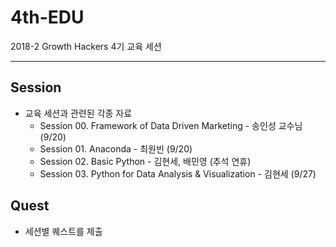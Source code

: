 # 4th-EDU

2018-2 Growth Hackers 4기 교육 세션

---

## Session

- 교육 세션과 관련된 각종 자료
    - Session 00. Framework of Data Driven Marketing - 송인성 교수님 (9/20)
    - Session 01. Anaconda - 최원빈 (9/20)
    - Session 02. Basic Python - 김현세, 배민영 (추석 연휴)
    - Session 03. Python for Data Analysis & Visualization - 김현세 (9/27)

## Quest

- 세션별 퀘스트를 제출
